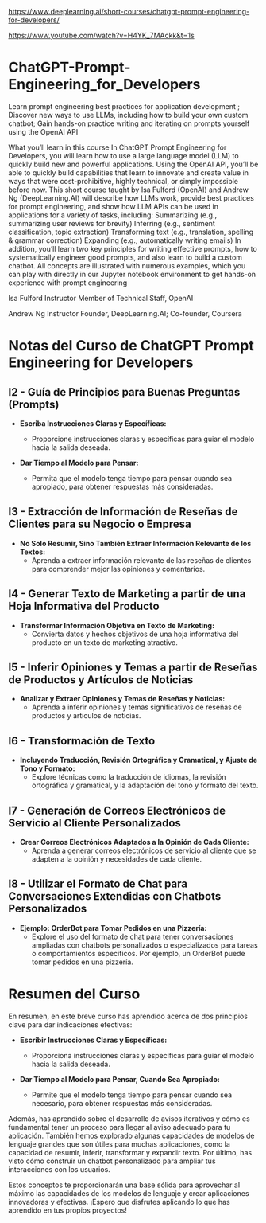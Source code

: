 https://www.deeplearning.ai/short-courses/chatgpt-prompt-engineering-for-developers/


https://www.youtube.com/watch?v=H4YK_7MAckk&t=1s

# ChatGPT-Prompt-Engineering_for_Developers
Learn prompt engineering best practices for application development ; Discover new ways to use LLMs, including how to build your own custom chatbot; Gain hands-on practice writing and iterating on prompts yourself using the OpenAI API

What you’ll learn in this course
In ChatGPT Prompt Engineering for Developers, you will learn how to use a large language model (LLM) to quickly build new and powerful applications.  Using the OpenAI API, you’ll be able to quickly build capabilities that learn to innovate and create value in ways that were cost-prohibitive, highly technical, or simply impossible before now. This short course taught by Isa Fulford (OpenAI) and Andrew Ng (DeepLearning.AI) will describe how LLMs work, provide best practices for prompt engineering, and show how LLM APIs can be used in applications for a variety of tasks, including:
Summarizing (e.g., summarizing user reviews for brevity)
Inferring (e.g., sentiment classification, topic extraction)
Transforming text (e.g., translation, spelling & grammar correction)
Expanding (e.g., automatically writing emails)
In addition, you’ll learn two key principles for writing effective prompts, how to systematically engineer good prompts, and also learn to build a custom chatbot. All concepts are illustrated with numerous examples, which you can play with directly in our Jupyter notebook environment to get hands-on experience with prompt engineering


Isa Fulford
Instructor
Member of Technical Staff, OpenAI

Andrew Ng
Instructor
Founder, DeepLearning.AI; Co-founder, Coursera


# Notas del Curso de ChatGPT Prompt Engineering for Developers

## I2 - Guía de Principios para Buenas Preguntas (Prompts)

- **Escriba Instrucciones Claras y Específicas:**
  - Proporcione instrucciones claras y específicas para guiar el modelo hacia la salida deseada.

- **Dar Tiempo al Modelo para Pensar:**
  - Permita que el modelo tenga tiempo para pensar cuando sea apropiado, para obtener respuestas más consideradas.

## I3 - Extracción de Información de Reseñas de Clientes para su Negocio o Empresa

- **No Solo Resumir, Sino También Extraer Información Relevante de los Textos:**
  - Aprenda a extraer información relevante de las reseñas de clientes para comprender mejor las opiniones y comentarios.

## I4 - Generar Texto de Marketing a partir de una Hoja Informativa del Producto

- **Transformar Información Objetiva en Texto de Marketing:**
  - Convierta datos y hechos objetivos de una hoja informativa del producto en un texto de marketing atractivo.

## I5 - Inferir Opiniones y Temas a partir de Reseñas de Productos y Artículos de Noticias

- **Analizar y Extraer Opiniones y Temas de Reseñas y Noticias:**
  - Aprenda a inferir opiniones y temas significativos de reseñas de productos y artículos de noticias.

## I6 - Transformación de Texto

- **Incluyendo Traducción, Revisión Ortográfica y Gramatical, y Ajuste de Tono y Formato:**
  - Explore técnicas como la traducción de idiomas, la revisión ortográfica y gramatical, y la adaptación del tono y formato del texto.

## I7 - Generación de Correos Electrónicos de Servicio al Cliente Personalizados

- **Crear Correos Electrónicos Adaptados a la Opinión de Cada Cliente:**
  - Aprenda a generar correos electrónicos de servicio al cliente que se adapten a la opinión y necesidades de cada cliente.

## I8 - Utilizar el Formato de Chat para Conversaciones Extendidas con Chatbots Personalizados

- **Ejemplo: OrderBot para Tomar Pedidos en una Pizzería:**
  - Explore el uso del formato de chat para tener conversaciones ampliadas con chatbots personalizados o especializados para tareas o comportamientos específicos. Por ejemplo, un OrderBot puede tomar pedidos en una pizzería.

 # Resumen del Curso

En resumen, en este breve curso has aprendido acerca de dos principios clave para dar indicaciones efectivas:

- **Escribir Instrucciones Claras y Específicas:**
  - Proporciona instrucciones claras y específicas para guiar el modelo hacia la salida deseada.

- **Dar Tiempo al Modelo para Pensar, Cuando Sea Apropiado:**
  - Permite que el modelo tenga tiempo para pensar cuando sea necesario, para obtener respuestas más consideradas.

Además, has aprendido sobre el desarrollo de avisos iterativos y cómo es fundamental tener un proceso para llegar al aviso adecuado para tu aplicación. También hemos explorado algunas capacidades de modelos de lenguaje grandes que son útiles para muchas aplicaciones, como la capacidad de resumir, inferir, transformar y expandir texto. Por último, has visto cómo construir un chatbot personalizado para ampliar tus interacciones con los usuarios.

Estos conceptos te proporcionarán una base sólida para aprovechar al máximo las capacidades de los modelos de lenguaje y crear aplicaciones innovadoras y efectivas. ¡Espero que disfrutes aplicando lo que has aprendido en tus propios proyectos!

